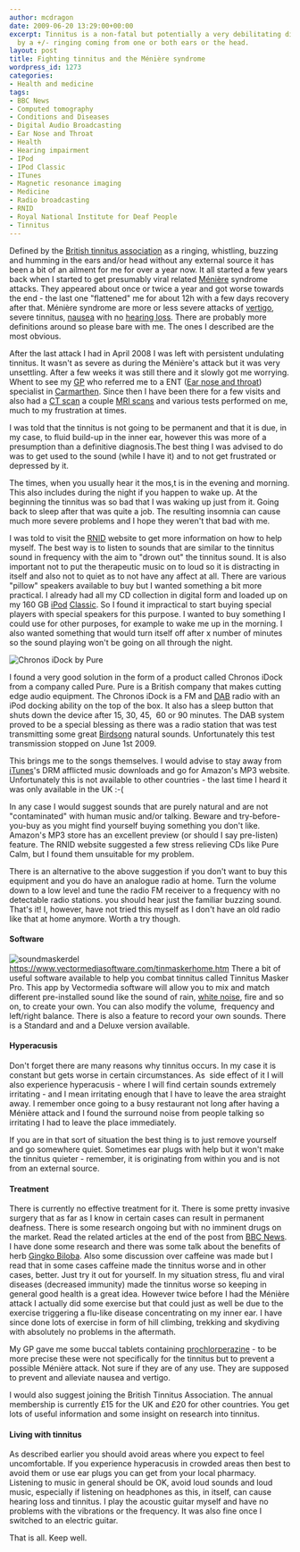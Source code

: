 ```yaml
---
author: mcdragon
date: 2009-06-20 13:29:00+00:00
excerpt: Tinnitus is a non-fatal but potentially a very debilitating disease caused
  by a +/- ringing coming from one or both ears or the head.
layout: post
title: Fighting tinnitus and the Ménière syndrome
wordpress_id: 1273
categories:
- Health and medicine
tags:
- BBC News
- Computed tomography
- Conditions and Diseases
- Digital Audio Broadcasting
- Ear Nose and Throat
- Health
- Hearing impairment
- IPod
- IPod Classic
- ITunes
- Magnetic resonance imaging
- Medicine
- Radio broadcasting
- RNID
- Royal National Institute for Deaf People
- Tinnitus
---
```


Defined by the [British tinnitus association](https://www.tinnitus.org.uk/) as a ringing, whistling, buzzing and humming in the ears and/or head without any external source it has been a bit of an ailment for me for over a year now. It all started a few years back when I started to get presumably viral related [Ménière](https://en.wikipedia.org/wiki/M%C3%A9ni%C3%A8re%27s_disease) syndrome attacks. They appeared about once or twice a year and got worse towards the end - the last one "flattened" me for about 12h with a few days recovery after that. Ménière syndrome are more or less severe attacks of [vertigo](https://en.wikipedia.org/wiki/Vertigo_%28medical%29), severe tinnitus, [nausea](https://en.wikipedia.org/wiki/Nausea) with no [hearing loss](https://en.wikipedia.org/wiki/Hearing_impairment). There are probably more definitions around so please bare with me. The ones I described are the most obvious.

After the last attack I had in April 2008 I was left with persistent undulating tinnitus. It wasn't as severe as during the Ménière's attack but it was very unsettling. After a few weeks it was still there and it slowly got me worrying. Whent to see my [GP](https://en.wikipedia.org/wiki/General_practitioner) who referred me to a ENT ([Ear nose and throat](https://en.wikipedia.org/wiki/Otolaryngology)) specialist in [Carmarthen](https://en.wikipedia.org/wiki/Carmarthen). Since then I have been there for a few visits and also had a [CT scan](https://en.wikipedia.org/wiki/Computed_tomography) a couple [MRI scans](https://en.wikipedia.org/wiki/Magnetic_resonance_imaging) and various tests performed on me, much to my frustration at times.

I was told that the tinnitus is not going to be permanent and that it is due, in my case, to fluid build-up in the inner ear, however this was more of a presumption than a definitive diagnosis.The best thing I was advised to do was to get used to the sound (while I have it) and to not get frustrated or depressed by it.

The times, when you usually hear it the mos,t is in the evening and morning. This also includes during the night if you happen to wake up. At the beginning the tinnitus was so bad that I was waking up just from it. Going back to sleep after that was quite a job. The resulting insomnia can cause much more severe problems and I hope they weren't that bad with me.

I was told to visit the [RNID](https://en.wikipedia.org/wiki/Royal_National_Institute_for_Deaf_People) website to get more information on how to help myself. The best way is to listen to sounds that are similar to the tinnitus sound in frequency with the aim to "drown out" the tinnitus sound. It is also important not to put the therapeutic music on to loud so it is distracting in itself and also not to quiet as to not have any affect at all. There are various "pillow" speakers available to buy but I wanted something a bit more practical. I already had all my CD collection in digital form and loaded up on my 160 GB [iPod](https://en.wikipedia.org/wiki/IPod) [Classic](https://en.wikipedia.org/wiki/IPod_Classic). So I found it impractical to start buying special players with special speakers for this purpose. I wanted to buy something I could use for other purposes, for example to wake me up in the morning. I also wanted something that would turn itself off after x number of minutes so the sound playing won't be going on all through the night.

![Chronos iDock by Pure](https://img.mcdowell.si/2009/06/51C56XPEWEL._SS500_1-1.jpg "Chronos iDock by Pure")

I found a very good solution in the form of a product called Chronos iDock from a company called Pure. Pure is a British company that makes cutting edge audio equipment. The Chronos iDock is a FM and [DAB](https://en.wikipedia.org/wiki/Digital_Audio_Broadcasting) radio with an iPod docking ability on the top of the box. It also has a sleep button that shuts down the device after 15, 30, 45,  60 or 90 minutes. The DAB system proved to be a special blessing as there was a radio station that was test transmitting some great [Birdsong](https://www.birdsongradio.com/) natural sounds. Unfortunately this test transmission stopped on June 1st 2009.

This brings me to the songs themselves. I would advise to stay away from [iTunes](https://en.wikipedia.org/wiki/ITunes)'s DRM afflicted music downloads and go for Amazon's MP3 website. Unfortunately this is not available to other countries - the last time I heard it was only available in the UK :-(

In any case I would suggest sounds that are purely natural and are not "contaminated" with human music and/or talking. Beware and try-before-you-buy as you might find yourself buying something you don't like. Amazon's MP3 store has an excellent preview (or should I say pre-listen) feature. The RNID website suggested a few stress relieving CDs like Pure Calm, but I found them unsuitable for my problem.

There is an alternative to the above suggestion if you don't want to buy this equipment and you do have an analogue radio at home. Turn the volume down to a low level and tune the radio FM receiver to a frequency with no detectable radio stations. you should hear just the familiar buzzing sound. That's it! I, however, have not tried this myself as I don't have an old radio like that at home anymore. Worth a try though.


#### Software
![soundmaskerdel](https://img.mcdowell.si/2009/06/soundmaskerdel1-1.jpg) https://www.vectormediasoftware.com/tinmaskerhome.htm There a bit of useful software available to help you combat tinnitus called Tinnitus Masker Pro. This app by Vectormedia software will allow you to mix and match different pre-installed sound like the sound of rain, [white noise](https://en.wikipedia.org/wiki/White_noise), fire and so on, to create your own. You can also modify the volume,  frequency and left/right balance. There is also a feature to record your own sounds. There is a Standard and and a Deluxe version available.

<!-- more -->


#### Hyperacusis
Don't forget there are many reasons why tinnitus occurs. In my case it is constant but gets worse in certain circumstances. As  side effect of it I will also experience hyperacusis - where I will find certain sounds extremely irritating - and I mean irritating enough that I have to leave the area straight away. I remember once going to a busy restaurant not long after having a Ménière attack and I found the surround noise from people talking so irritating I had to leave the place immediately.

If you are in that sort of situation the best thing is to just remove yourself and go somewhere quiet. Sometimes ear plugs with help but it won't make the tinnitus quieter - remember, it is originating from within you and is not from an external source.


#### Treatment
There is currently no effective treatment for it. There is some pretty invasive surgery that as far as I know in certain cases can result in permanent deafness. There is some research ongoing but with no imminent drugs on the market. Read the related articles at the end of the post from [BBC News](https://en.wikipedia.org/wiki/BBC_News). I have done some research and there was some talk about the benefits of herb [Gingko Biloba](https://en.wikipedia.org/wiki/Ginkgo_biloba). Also some discussion over caffeine was made but I read that in some cases caffeine made the tinnitus worse and in other cases, better. Just try it out for yourself. In my situation stress, flu and viral diseases (decreased immunity) made the tinnitus worse so keeping in general good health is a great idea. However twice before I had the Ménière attack I actually did some exercise but that could just as well be due to the exercise triggering a flu-like disease concentrating on my inner ear. I have since done lots of exercise in form of hill climbing, trekking and skydiving with absolutely no problems in the aftermath.

My GP gave me some buccal tablets containing [prochlorperazine](https://en.wikipedia.org/wiki/Prochlorperazine) - to be more precise these were not specifically for the tinnitus but to prevent a possible Ménière attack. Not sure if they are of any use. They are supposed to prevent and alleviate nausea and vertigo.

I would also suggest joining the British Tinnitus Association. The annual membership is currently £15 for the UK and £20 for other countries. You get lots of useful information and some insight on research into tinnitus.


#### Living with tinnitus
As described earlier you should avoid areas where you expect to feel uncomfortable. If you experience hyperacusis in crowded areas then best to avoid them or use ear plugs you can get from your local pharmacy. Listening to music in general should be OK, avoid loud sounds and loud music, especially if listening on headphones as this, in itself, can cause hearing loss and tinnitus. I play the acoustic guitar myself and have no problems with the vibrations or the frequency. It was also fine once I switched to an electric guitar.

That is all. Keep well.